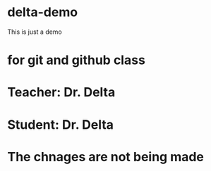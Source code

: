 # delta-demo
This is just a demo

# for git and github class

# Teacher: Dr. Delta
# Student: Dr. Delta

# The chnages are not being made

